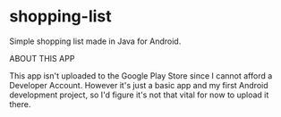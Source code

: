 # shopping-list
Simple shopping list made in Java for Android.
 

ABOUT THIS APP

This app isn't uploaded to the Google Play Store since I cannot afford a Developer Account. However it's just a basic app and my first Android development project, so I'd figure it's not that vital for now to upload it there.



